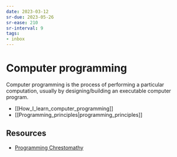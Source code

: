 ```yaml
---
date: 2023-03-12
sr-due: 2023-05-26
sr-ease: 210
sr-interval: 9
tags:
- inbox
---
```


# Computer programming

Computer programming is the process of performing a particular computation,
usually by designing/building an executable computer program.

- [[How_I_learn_computer_programming]]
- [[Programming_principles|programming_principles]]

## Resources

- [Programming Chrestomathy](https://en.wikipedia.org/wiki/Chrestomathy)
